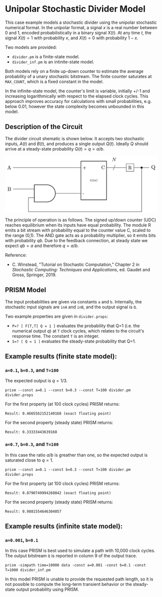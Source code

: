 # Unipolar Stochastic Divider Model

This case example models a stochastic divider using 
the unipolar stochastic numerical format. In the 
unipolar format, a signal $x$ is a real number between 
0 and 1, encoded probabilistically in a binary signal 
$X(t)$. At any time $t$, the signal $X(t)=1$ with 
probability $x$, and $X(t)=0$ with probability $1-x$.

Two models are provided:

* `divider.pm` is a finite-state model.
* `divider_inf.pm` is an intinite-state model.

Both models rely on a finite up-down counter to 
estimate the average probability of a unary stochastic 
bitstream. The finite counter saturates at `MAX_COUNT`, 
which is a fixed constant in the model.

In the infinite-state model, the counter's limit is 
variable, initially +/-1 and increasing logarithmically
with respect to the elapsed clock cycles. This approach 
improves accuracy for calculations with small probabilities,
e.g. below 0.01, however the state complexity becomes 
unbounded in this model.


## Description of the Circuit

The divider circuit shematic is shown below. It accepts 
two stochastic inputs, $A(t)$ and $B(t)$, and produces a 
single output $Q(t)$. Ideally $Q$ should arrive at a 
steady-state probability $Q(t)=q=a/b$. 

![Unary divider schematic](../../../Media/StochasticUnaryDivider.png)

The principle of operation is as follows. The signed up/down
counter (UDC) reaches equilibrium when its inputs have equal 
probability. The module R emits a bit stream with probability 
equal to the counter value C, scaled to the range (0,1).
The AND gate acts as a probability multiplier, so it emits bits 
with probability $qb$. Due to the feedback connection, at 
steady state we expect $qb=a$ and therefore $q=a/b$.

Reference:

* C. Winstead, "Tutorial on Stochastic Computation," 
  Chapter 2 in *Stochastic Computing: Techniques and Applications*, 
  ed. Gaudet and Gross, Springer, 2019.


## PRISM Model

The input probabilities are given via constants `a` and `b`. Internally, 
the stochastic input signals are `inA` and `inB`, and the output 
signal is `Q`.

Two example properties are given in `divider.props`:

* `P=? [ F[T,T] Q = 1 ]`  evaluates the probability 
that Q=1 (i.e. the numerical output $q$) at `T` clock cycles, 
which relates to the circuit's response time. The constant `T`
is an integer.
* `S=? [ Q = 1 ]` evaluates the steady-state probability
that Q=1. 

## Example results (finite state model):

### `a=0.1`, `b=0.3`, and `T=100` 

The expected output is $q=1/3$. 

```
prism --const a=0.1 --const b=0.3 --const T=100 divider.pm divider.props
```

For the first property (at 100 clock cycles) PRISM returns:

```
Result: 0.4665562152140168 (exact floating point)
```

For the second property (steady state) PRISM returns:

```
Result: 0.33333443639168
```


### `a=0.7`, `b=0.3`, and `T=100` 

In this case the ratio $a/b$ is greather than one, so the expected output 
is saturated close to $q=1$. 

```
prism --const a=0.1 --const b=0.3 --const T=100 divider.pm divider.props
```

For the first property (at 100 clock cycles) PRISM returns:

```
Result: 0.8790749994268042 (exact floating point)
```

For the second property (steady state) PRISM returns:

```
Result: 0.9881554646304057
```


## Example results (infinite state model):

### `a=0.001`, `b=0.1`

In this case PRISM is best used to simulate a path with 
10,000 clock cycles. The output bitstream `Q` is reported in 
column 9 of the output trace.

```
prism -simpath time=10000 data -const a=0.001 -const b=0.1 -const T=1000 divider_inf.pm
```

In this model PRISM is unable to provide the requested path length,
so it is not possible to compute the long-term transient behavior 
or the steady-state output probability using PRISM.
